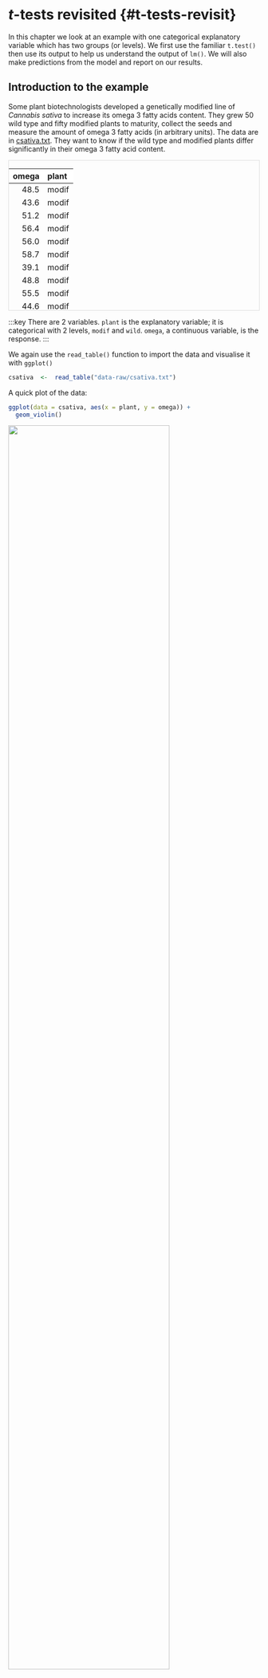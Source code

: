 # *t*-tests revisited {#t-tests-revisit}

In this chapter we look at an example with one categorical explanatory variable which has two groups (or levels). We first use the familiar `t.test()` then use its output to help us understand the output of `lm()`. We will also make predictions from the model and report on our results.

## Introduction to the example

Some plant biotechnologists developed a genetically modified line of *Cannabis sativa* to increase its omega 3 fatty acids content. They grew 50 wild type and fifty modified plants to maturity, collect the seeds and measure the amount of omega 3 fatty acids (in arbitrary units). The data are in [csativa.txt](data-raw/csativa.txt). They want to know if the wild type and modified plants differ significantly in their omega 3 fatty acid content. 

<div style="border: 1px solid #ddd; padding: 0px; overflow-y: scroll; height:300px; "><table class="table" style="margin-left: auto; margin-right: auto;">
 <thead>
  <tr>
   <th style="text-align:right;position: sticky; top:0; background-color: #FFFFFF;"> omega </th>
   <th style="text-align:left;position: sticky; top:0; background-color: #FFFFFF;"> plant </th>
  </tr>
 </thead>
<tbody>
  <tr>
   <td style="text-align:right;"> 48.5 </td>
   <td style="text-align:left;"> modif </td>
  </tr>
  <tr>
   <td style="text-align:right;"> 43.6 </td>
   <td style="text-align:left;"> modif </td>
  </tr>
  <tr>
   <td style="text-align:right;"> 51.2 </td>
   <td style="text-align:left;"> modif </td>
  </tr>
  <tr>
   <td style="text-align:right;"> 56.4 </td>
   <td style="text-align:left;"> modif </td>
  </tr>
  <tr>
   <td style="text-align:right;"> 56.0 </td>
   <td style="text-align:left;"> modif </td>
  </tr>
  <tr>
   <td style="text-align:right;"> 58.7 </td>
   <td style="text-align:left;"> modif </td>
  </tr>
  <tr>
   <td style="text-align:right;"> 39.1 </td>
   <td style="text-align:left;"> modif </td>
  </tr>
  <tr>
   <td style="text-align:right;"> 48.8 </td>
   <td style="text-align:left;"> modif </td>
  </tr>
  <tr>
   <td style="text-align:right;"> 55.5 </td>
   <td style="text-align:left;"> modif </td>
  </tr>
  <tr>
   <td style="text-align:right;"> 44.6 </td>
   <td style="text-align:left;"> modif </td>
  </tr>
  <tr>
   <td style="text-align:right;"> 46.5 </td>
   <td style="text-align:left;"> modif </td>
  </tr>
  <tr>
   <td style="text-align:right;"> 41.5 </td>
   <td style="text-align:left;"> modif </td>
  </tr>
  <tr>
   <td style="text-align:right;"> 40.8 </td>
   <td style="text-align:left;"> modif </td>
  </tr>
  <tr>
   <td style="text-align:right;"> 45.1 </td>
   <td style="text-align:left;"> modif </td>
  </tr>
  <tr>
   <td style="text-align:right;"> 46.1 </td>
   <td style="text-align:left;"> modif </td>
  </tr>
  <tr>
   <td style="text-align:right;"> 39.4 </td>
   <td style="text-align:left;"> modif </td>
  </tr>
  <tr>
   <td style="text-align:right;"> 47.2 </td>
   <td style="text-align:left;"> modif </td>
  </tr>
  <tr>
   <td style="text-align:right;"> 48.0 </td>
   <td style="text-align:left;"> modif </td>
  </tr>
  <tr>
   <td style="text-align:right;"> 50.7 </td>
   <td style="text-align:left;"> modif </td>
  </tr>
  <tr>
   <td style="text-align:right;"> 48.2 </td>
   <td style="text-align:left;"> modif </td>
  </tr>
  <tr>
   <td style="text-align:right;"> 48.4 </td>
   <td style="text-align:left;"> modif </td>
  </tr>
  <tr>
   <td style="text-align:right;"> 48.1 </td>
   <td style="text-align:left;"> modif </td>
  </tr>
  <tr>
   <td style="text-align:right;"> 56.7 </td>
   <td style="text-align:left;"> modif </td>
  </tr>
  <tr>
   <td style="text-align:right;"> 49.6 </td>
   <td style="text-align:left;"> modif </td>
  </tr>
  <tr>
   <td style="text-align:right;"> 49.1 </td>
   <td style="text-align:left;"> modif </td>
  </tr>
  <tr>
   <td style="text-align:right;"> 47.4 </td>
   <td style="text-align:left;"> modif </td>
  </tr>
  <tr>
   <td style="text-align:right;"> 59.9 </td>
   <td style="text-align:left;"> modif </td>
  </tr>
  <tr>
   <td style="text-align:right;"> 54.3 </td>
   <td style="text-align:left;"> modif </td>
  </tr>
  <tr>
   <td style="text-align:right;"> 61.9 </td>
   <td style="text-align:left;"> modif </td>
  </tr>
  <tr>
   <td style="text-align:right;"> 46.7 </td>
   <td style="text-align:left;"> modif </td>
  </tr>
  <tr>
   <td style="text-align:right;"> 58.3 </td>
   <td style="text-align:left;"> modif </td>
  </tr>
  <tr>
   <td style="text-align:right;"> 41.9 </td>
   <td style="text-align:left;"> modif </td>
  </tr>
  <tr>
   <td style="text-align:right;"> 52.7 </td>
   <td style="text-align:left;"> modif </td>
  </tr>
  <tr>
   <td style="text-align:right;"> 54.5 </td>
   <td style="text-align:left;"> modif </td>
  </tr>
  <tr>
   <td style="text-align:right;"> 59.6 </td>
   <td style="text-align:left;"> modif </td>
  </tr>
  <tr>
   <td style="text-align:right;"> 49.6 </td>
   <td style="text-align:left;"> modif </td>
  </tr>
  <tr>
   <td style="text-align:right;"> 47.4 </td>
   <td style="text-align:left;"> modif </td>
  </tr>
  <tr>
   <td style="text-align:right;"> 53.4 </td>
   <td style="text-align:left;"> modif </td>
  </tr>
  <tr>
   <td style="text-align:right;"> 48.1 </td>
   <td style="text-align:left;"> modif </td>
  </tr>
  <tr>
   <td style="text-align:right;"> 53.8 </td>
   <td style="text-align:left;"> modif </td>
  </tr>
  <tr>
   <td style="text-align:right;"> 42.8 </td>
   <td style="text-align:left;"> modif </td>
  </tr>
  <tr>
   <td style="text-align:right;"> 45.8 </td>
   <td style="text-align:left;"> modif </td>
  </tr>
  <tr>
   <td style="text-align:right;"> 42.4 </td>
   <td style="text-align:left;"> modif </td>
  </tr>
  <tr>
   <td style="text-align:right;"> 48.2 </td>
   <td style="text-align:left;"> modif </td>
  </tr>
  <tr>
   <td style="text-align:right;"> 49.8 </td>
   <td style="text-align:left;"> modif </td>
  </tr>
  <tr>
   <td style="text-align:right;"> 50.1 </td>
   <td style="text-align:left;"> modif </td>
  </tr>
  <tr>
   <td style="text-align:right;"> 48.4 </td>
   <td style="text-align:left;"> modif </td>
  </tr>
  <tr>
   <td style="text-align:right;"> 61.0 </td>
   <td style="text-align:left;"> modif </td>
  </tr>
  <tr>
   <td style="text-align:right;"> 41.3 </td>
   <td style="text-align:left;"> modif </td>
  </tr>
  <tr>
   <td style="text-align:right;"> 46.3 </td>
   <td style="text-align:left;"> modif </td>
  </tr>
  <tr>
   <td style="text-align:right;"> 58.5 </td>
   <td style="text-align:left;"> wild </td>
  </tr>
  <tr>
   <td style="text-align:right;"> 55.5 </td>
   <td style="text-align:left;"> wild </td>
  </tr>
  <tr>
   <td style="text-align:right;"> 58.7 </td>
   <td style="text-align:left;"> wild </td>
  </tr>
  <tr>
   <td style="text-align:right;"> 67.7 </td>
   <td style="text-align:left;"> wild </td>
  </tr>
  <tr>
   <td style="text-align:right;"> 41.4 </td>
   <td style="text-align:left;"> wild </td>
  </tr>
  <tr>
   <td style="text-align:right;"> 48.0 </td>
   <td style="text-align:left;"> wild </td>
  </tr>
  <tr>
   <td style="text-align:right;"> 64.5 </td>
   <td style="text-align:left;"> wild </td>
  </tr>
  <tr>
   <td style="text-align:right;"> 52.2 </td>
   <td style="text-align:left;"> wild </td>
  </tr>
  <tr>
   <td style="text-align:right;"> 54.2 </td>
   <td style="text-align:left;"> wild </td>
  </tr>
  <tr>
   <td style="text-align:right;"> 40.5 </td>
   <td style="text-align:left;"> wild </td>
  </tr>
  <tr>
   <td style="text-align:right;"> 59.1 </td>
   <td style="text-align:left;"> wild </td>
  </tr>
  <tr>
   <td style="text-align:right;"> 68.5 </td>
   <td style="text-align:left;"> wild </td>
  </tr>
  <tr>
   <td style="text-align:right;"> 47.9 </td>
   <td style="text-align:left;"> wild </td>
  </tr>
  <tr>
   <td style="text-align:right;"> 60.5 </td>
   <td style="text-align:left;"> wild </td>
  </tr>
  <tr>
   <td style="text-align:right;"> 63.0 </td>
   <td style="text-align:left;"> wild </td>
  </tr>
  <tr>
   <td style="text-align:right;"> 57.5 </td>
   <td style="text-align:left;"> wild </td>
  </tr>
  <tr>
   <td style="text-align:right;"> 58.0 </td>
   <td style="text-align:left;"> wild </td>
  </tr>
  <tr>
   <td style="text-align:right;"> 70.2 </td>
   <td style="text-align:left;"> wild </td>
  </tr>
  <tr>
   <td style="text-align:right;"> 67.1 </td>
   <td style="text-align:left;"> wild </td>
  </tr>
  <tr>
   <td style="text-align:right;"> 52.7 </td>
   <td style="text-align:left;"> wild </td>
  </tr>
  <tr>
   <td style="text-align:right;"> 60.2 </td>
   <td style="text-align:left;"> wild </td>
  </tr>
  <tr>
   <td style="text-align:right;"> 42.5 </td>
   <td style="text-align:left;"> wild </td>
  </tr>
  <tr>
   <td style="text-align:right;"> 60.2 </td>
   <td style="text-align:left;"> wild </td>
  </tr>
  <tr>
   <td style="text-align:right;"> 53.8 </td>
   <td style="text-align:left;"> wild </td>
  </tr>
  <tr>
   <td style="text-align:right;"> 45.4 </td>
   <td style="text-align:left;"> wild </td>
  </tr>
  <tr>
   <td style="text-align:right;"> 53.2 </td>
   <td style="text-align:left;"> wild </td>
  </tr>
  <tr>
   <td style="text-align:right;"> 63.3 </td>
   <td style="text-align:left;"> wild </td>
  </tr>
  <tr>
   <td style="text-align:right;"> 45.3 </td>
   <td style="text-align:left;"> wild </td>
  </tr>
  <tr>
   <td style="text-align:right;"> 65.3 </td>
   <td style="text-align:left;"> wild </td>
  </tr>
  <tr>
   <td style="text-align:right;"> 61.9 </td>
   <td style="text-align:left;"> wild </td>
  </tr>
  <tr>
   <td style="text-align:right;"> 49.2 </td>
   <td style="text-align:left;"> wild </td>
  </tr>
  <tr>
   <td style="text-align:right;"> 73.3 </td>
   <td style="text-align:left;"> wild </td>
  </tr>
  <tr>
   <td style="text-align:right;"> 70.3 </td>
   <td style="text-align:left;"> wild </td>
  </tr>
  <tr>
   <td style="text-align:right;"> 56.3 </td>
   <td style="text-align:left;"> wild </td>
  </tr>
  <tr>
   <td style="text-align:right;"> 56.0 </td>
   <td style="text-align:left;"> wild </td>
  </tr>
  <tr>
   <td style="text-align:right;"> 53.5 </td>
   <td style="text-align:left;"> wild </td>
  </tr>
  <tr>
   <td style="text-align:right;"> 63.6 </td>
   <td style="text-align:left;"> wild </td>
  </tr>
  <tr>
   <td style="text-align:right;"> 45.9 </td>
   <td style="text-align:left;"> wild </td>
  </tr>
  <tr>
   <td style="text-align:right;"> 54.5 </td>
   <td style="text-align:left;"> wild </td>
  </tr>
  <tr>
   <td style="text-align:right;"> 54.6 </td>
   <td style="text-align:left;"> wild </td>
  </tr>
  <tr>
   <td style="text-align:right;"> 50.9 </td>
   <td style="text-align:left;"> wild </td>
  </tr>
  <tr>
   <td style="text-align:right;"> 58.2 </td>
   <td style="text-align:left;"> wild </td>
  </tr>
  <tr>
   <td style="text-align:right;"> 54.5 </td>
   <td style="text-align:left;"> wild </td>
  </tr>
  <tr>
   <td style="text-align:right;"> 56.6 </td>
   <td style="text-align:left;"> wild </td>
  </tr>
  <tr>
   <td style="text-align:right;"> 54.1 </td>
   <td style="text-align:left;"> wild </td>
  </tr>
  <tr>
   <td style="text-align:right;"> 53.5 </td>
   <td style="text-align:left;"> wild </td>
  </tr>
  <tr>
   <td style="text-align:right;"> 56.9 </td>
   <td style="text-align:left;"> wild </td>
  </tr>
  <tr>
   <td style="text-align:right;"> 46.0 </td>
   <td style="text-align:left;"> wild </td>
  </tr>
  <tr>
   <td style="text-align:right;"> 50.0 </td>
   <td style="text-align:left;"> wild </td>
  </tr>
  <tr>
   <td style="text-align:right;"> 65.7 </td>
   <td style="text-align:left;"> wild </td>
  </tr>
</tbody>
</table></div>

:::key
There are 2 variables. 
`plant` is the explanatory variable; it is categorical with 2 levels, `modif` and `wild`.
`omega`, a continuous variable, is the response.
:::

We again use the `read_table()` function to import the data and visualise it with `ggplot()`



```r
csativa  <-  read_table("data-raw/csativa.txt")
```



A quick plot of the data:

```r
ggplot(data = csativa, aes(x = plant, y = omega)) +
  geom_violin()
```

<img src="t-test-revisit_files/figure-html/unnamed-chunk-3-1.png" width="80%" style="display: block; margin: auto auto auto 0;" />

:::fyi
Violin plots are a useful way to show the distribution of data in each group but not the only way. One alternative is `geom_boxplot()`.
:::


The modified plants have a lower mean omega 3 content than the wild type plants. The modification appears not to be successful! In fact, it may have significantly lowered the omega 3 content!

Let’s create a summary of the data that will be useful for plotting later:

```r
csativa_summary <- csativa %>%
  group_by(plant) %>%
  summarise(mean = mean(omega),
            std = sd(omega),
            n = length(omega),
            se = std/sqrt(n))
```

<table>
 <thead>
  <tr>
   <th style="text-align:left;"> plant </th>
   <th style="text-align:right;"> mean </th>
   <th style="text-align:right;"> std </th>
   <th style="text-align:right;"> n </th>
   <th style="text-align:right;"> se </th>
  </tr>
 </thead>
<tbody>
  <tr>
   <td style="text-align:left;"> modif </td>
   <td style="text-align:right;"> 49.5 </td>
   <td style="text-align:right;"> 5.82 </td>
   <td style="text-align:right;"> 50 </td>
   <td style="text-align:right;"> 0.82 </td>
  </tr>
  <tr>
   <td style="text-align:left;"> wild </td>
   <td style="text-align:right;"> 56.4 </td>
   <td style="text-align:right;"> 7.85 </td>
   <td style="text-align:right;"> 50 </td>
   <td style="text-align:right;"> 1.11 </td>
  </tr>
</tbody>
</table>

Our summary confirms what we see in the plot.

Statistical comparison of the two means can be done with either the `t.test()` or `lm()` functions; these are **exactly** equivalent but present the results differently. We will use our understanding of applying and interpreting `t.test()` to develop our understanding of `lm()` output

## `t.test()` output reminder

We can apply a two-sample *t*-test with:


```r
t.test(data = csativa, omega ~ plant, var.equal = TRUE)
# 
# 	Two Sample t-test
# 
# data:  omega by plant
# t = -5, df = 98, p-value = 0.000002
# alternative hypothesis: true difference in means between group modif and group wild is not equal to 0
# 95 percent confidence interval:
#  -9.69 -4.21
# sample estimates:
# mean in group modif  mean in group wild 
#                49.5                56.4
```



The two groups means are given in the section labelled `sample estimates` and the test of whether they differ significantly is given in the fourth line (beginning `t = -5, df = ...`). We conclude the mean omega 3 content of the modified plants (49.465 units) is significantly lower than that of the wild type plants ($t$ = 5.029, $d.f.$ = 98, $p$ < 0.001).

The line under `95 percent confidence interval`gives the confidence limits on the difference between the two means.

The sign on the $t$ value and the confidence limits, and the order in which the sample estimates are given is determined by R's alphabetical ordering of the groups. As "modif" comes before "wild" in the alphabet, "modif" is the first group. The statistical test is: the modified plant mean $-$ the wild type mean. 

This ordering is arbitrary and has has no impact on our conclusions. If the wild type plants been labelled "control" so that "modif" would be the second group, our output would look like this:


```r
# 	Two Sample t-test
# 
# data:  omega by plant
# t = 5.0289, df = 98, p-value = 2.231e-06
# alternative hypothesis: true difference in means is not equal to 0
# 95 percent confidence interval:
#  4.205372 9.687828
# sample estimates:
# mean in group control  mean in group modif
#             56.4118             49.4652
# 
```

Our conclusion would remain the same: 49.465 is significantly lower than 56.412.

:::key
`t.test()` output: the estimates are the two group means and the *p*-value is for a test on the difference between them.
:::

## *t*-tests as linear models

The equation for a *t*-test is just as it was for equation \@ref(eq:lm1):
\begin{equation}
E(y_{i})=\beta_{0}+\beta_{1}X1_{i}
(\#eq:t-test)
\end{equation}

Remember, in a single linear regression $\beta_{0}$, the intercept, is the value of the response when the numerical explanatory variable is zero. So what does this mean when the explanatory variable is categorical?

It means the intercept is the value of the response when the categorical explanatory is at its "lowest" level where the "lowest" level is the group which comes first alphabetically.

$X1_{i}$ is an indicator variable that takes the value of 0 or 1 and indicates whether the $i$th value was from one group or not. Such variables are known as **dummy explanatory variables**. They are dummy in the sense that they are numerical substitutes for the categorical variable whose 'real' values are the names of the categories.

You can think of $X1_{i}$ as toggling on and off the $\beta_{1}$ effect:

* If it has a value of 0 for a data point it means that $\beta_{1}$ will not impact the response. The response will be will be $\beta_{0}$.
* If it has a value 1 then $\beta_{1}$ will change the response to $\beta_{0}$ + $\beta_{1}$

$\beta_{1}$ is thus the *difference* between the group means.

A graphical representation of the terms in a linear model when the explanatory variable is categorical with two groups is given in Figure \@ref(fig:t-annotated). 

(ref:t-annotated) A linear model when the explanatory variable is categorical with two groups annotated with the terms used in linear modelling. The measured <span style=" font-weight: bold;    color: #d264c0 !important;" >response values are in pink</span>, the <span style=" font-weight: bold;    color: #c0d264 !important;" >predictions are in green</span>, and the differences between these, known as the <span style=" font-weight: bold;    color: #64c0d2 !important;" >residuals, are in blue</span>. The estimated model parameters are indicated: $\beta_{0}$ is the mean of group A and $\beta_{1}$ is what has to be added to $\beta_{0}$ to get the mean of group B. Compare to Figure \@ref(fig:lm-annotated).

<div class="figure" style="text-align: left">
<img src="images/generic_t.svg" alt="(ref:t-annotated)" width="80%" />
<p class="caption">(\#fig:t-annotated)(ref:t-annotated)</p>
</div>



## Applying and interpreting `lm()`

The `lm()` function is applied to this example as follows:

```r
mod <- lm(data = csativa, omega ~ plant)
```

This can be read as: fit a linear of model of omega content explained by plant type. Notice that the model formula is the same in both the `t.test()` and the `lm()` functions.

Printing `mod` to the console gives us the estimated model parameters (coefficients):


```r
mod
# 
# Call:
# lm(formula = omega ~ plant, data = csativa)
# 
# Coefficients:
# (Intercept)    plantwild  
#       49.47         6.95
```



The equation for the model is:
<center> $omega$ = 49.465 + 6.947$plantwild$ </center>

The first group of `plant` is `modif` so $\beta_{0}$ is the mean of the modified plants. $\beta_{1}$ is the coefficient labelled `plantwild`. In R, the coefficients are consistently named like this: variable name followed by the value without spaces. It means when the  variable `plant` takes the value `wild`, $\beta_{1}$ must be added to $\beta_{0}$

Thus, the mean omega 3 in the modified plants is 49.465 units and that in the wild type plants is 49.465 + 6.947 = 56.412 units.

More information including statistical tests of the model and its parameters is obtained by using `summary()`:


```r
summary(mod)
# 
# Call:
# lm(formula = omega ~ plant, data = csativa)
# 
# Residuals:
#     Min      1Q  Median      3Q     Max 
# -15.872  -3.703  -0.964   4.460  16.918 
# 
# Coefficients:
#             Estimate Std. Error t value             Pr(>|t|)    
# (Intercept)   49.465      0.977   50.64 < 0.0000000000000002 ***
# plantwild      6.947      1.381    5.03            0.0000022 ***
# ---
# Signif. codes:  0 '***' 0.001 '**' 0.01 '*' 0.05 '.' 0.1 ' ' 1
# 
# Residual standard error: 6.91 on 98 degrees of freedom
# Multiple R-squared:  0.205,	Adjusted R-squared:  0.197 
# F-statistic: 25.3 on 1 and 98 DF,  p-value: 0.00000223
```
The `Coefficients` table gives the estimated $\beta_{0}$ and $\beta_{1}$ again but along with their standard errors and tests of whether the estimates differ from zero. The estimated mean of the modified plants is 49.465 $\pm$ 0.977 and this differs significantly from zero ($p$ < 0.001). The estimated difference between the modified and wild type plants is 6.947 $\pm$ 1.381 and also differs significantly from zero ($p$ < 0.001). The fact that this value is positive tells us that the wild type plants have a higher mean.

The proportion of the variance in the omega which is explained by the model is 0.205 and this is a significant proportion of that variance ($p$ < 0.001). 


As was true for single linear regression, the *p*-value for the model and the *p*-value for the difference between the means are the same because there is only one parameter in the model after the intercept. 


Replacing the terms shown in Figure \@ref(fig:t-annotated) with the values in this example gives us \@ref(fig:csat-annotated).

(ref:csat-annotated) The annotated model with the values from the Omega 3 content of *Cannabis sativa* example. The measured <span style=" font-weight: bold;    color: #d264c0 !important;" >response values are in pink</span>, the <span style=" font-weight: bold;    color: #c0d264 !important;" >predictions are in green</span>, and the <span style=" font-weight: bold;    color: #64c0d2 !important;" >residuals, are in blue</span>. One example of a measured value, a predicted value and the residual is shown for a wild type individual. The estimated model parameters are indicated: $\beta_{0}$, the mean of the modified plants, is 49.465 and $\beta_{1}$ is 6.947. Thus the mean of wildtype plants is 49.465 + 6.947 = 56.412 units. Compare to Figure \@ref(fig:t-annotated).

<div class="figure" style="text-align: left">
<img src="images/csativa_lm_eg.svg" alt="(ref:csat-annotated)" width="80%" />
<p class="caption">(\#fig:csat-annotated)(ref:csat-annotated)</p>
</div>


## Getting predictions from the model

We already have the predictions for all possible values of the explanatory variable because there are only two!

However the code for using predict is included here because it will make it easier to understand more complex examples later. We need to create a dataframe of  values for which we want predictions and pass it as an argument to the `predict()` function.

To create a dataframe with one column of Plant values:

```r
predict_for <- data.frame(plant = c("modif", "wild"))
```

:::key
Remember! The variable and its values have to exactly match those in the model. 
:::

The to get the predicted omega content for the two plant types:


```r
predict_for$pred <- predict(mod, newdata = predict_for)
glimpse(predict_for)
# Rows: 2
# Columns: 2
# $ plant <chr> "modif", "wild"
# $ pred  <dbl> 49.5, 56.4
```



## Checking assumptions

The two assumptions of the model can be checked using diagnostic plots. The Q-Q plot is obtained with:

```r
plot(mod, which = 2)
```

<img src="t-test-revisit_files/figure-html/unnamed-chunk-15-1.png" width="80%" style="display: block; margin: auto auto auto 0;" />

The residual seem to be normally distributed.

Let's look at the Residuals vs Fitted plot:


```r
plot(mod, which = 1)
```

<img src="t-test-revisit_files/figure-html/unnamed-chunk-16-1.png" width="80%" style="display: block; margin: auto auto auto 0;" />

We get these two columns of points because the explanatory variable, `plant`, is categorical so the fitted - or predicted - values are just two means. In my view, the variance looks higher in the group with the higher mean (on the right).

## Creating a figure



```r
#summarise the data 

ggplot() +
  geom_jitter(data = csativa, 
              aes(x = plant, y = omega), 
              width = 0.25, colour = "grey") +
  geom_errorbar(data = csativa_summary,
                aes(x = plant,
                    ymin = mean,
                    ymax = mean),
                width = .3) +
  geom_errorbar(data = csativa_summary,
                aes(x = plant,
                    ymin = mean - se,
                    ymax = mean + se),
                width = .5) +
  geom_segment(aes(x = 1, y = 75, xend = 2, yend = 75),
               size = 1) +
  geom_segment(aes(x = 1, y = 75, xend = 1, yend = 73),
               size = 1) +
  geom_segment(aes(x = 2, y = 75, xend = 2, yend = 73),
               size = 1) +
  annotate("text", x = 1.5, y = 77,  label = "***", size = 6) +
  scale_x_discrete(labels = c("Modified", "Wild Type"),
                   name = "Plant type") +
  scale_y_continuous(name = "Amount of Omega 3 (units)",
                     expand = c(0, 0),
                     limits = c(0, 90)) +
  theme_classic()
```

<img src="t-test-revisit_files/figure-html/fig-ttest-1.png" width="80%" style="display: block; margin: auto auto auto 0;" />

## Reporting the results

The genetic modification was unsuccessful with wild type plants ($\bar{x} \pm s.e.$: 56.412 $\pm$ 1.11 units) have significantly higher omega 3 than modified plants(49.465 $\pm$ 0.823 units) ($t$ = 5.029; $d.f.$ = 98; $p$ < 0.001). See figure \@ref(fig:fig-ttest-report).

(ref:ch1-ttest-report) Mean Omega 3 content of wild type and genetically modified *Cannabis sativa*. Error bars are $\pm 1 S.E.$. *** significant difference at the $p < 0.001$ level.  

<div class="figure" style="text-align: left">
<img src="t-test-revisit_files/figure-html/fig-ttest-report-1.png" alt="(ref:ch1-ttest-report)" width="60%" />
<p class="caption">(\#fig:fig-ttest-report)(ref:ch1-ttest-report)</p>
</div>






